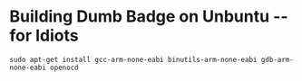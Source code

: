 Building Dumb Badge on Unbuntu -- for Idiots
===
```
sudo apt-get install gcc-arm-none-eabi binutils-arm-none-eabi gdb-arm-none-eabi openocd
```